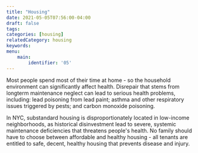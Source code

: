 ```yaml
---
title: "Housing"
date: 2021-05-05T07:56:00-04:00
draft: false
tags: 
categories: [housing]
relatedCategory: housing
keywords: 
menu:
    main:
        identifier: '05'
---
```

Most people spend most of their time at home - so the household environment can significantly affect health. Disrepair that stems from longterm maintenance neglect can lead to serious health problems, including: lead poisoning from lead paint; asthma and other respiratory issues triggered by pests; and carbon monoxide poisoning.

In NYC, substandard housing is disproportionately located in low-income neighborhoods, as historical disinvestment lead to severe, systemic maintenance deficiencies that threatens people's health. No family should have to choose between affordable and healthy housing - all tenants are entitled to safe, decent, healthy housing that prevents disease and injury.



